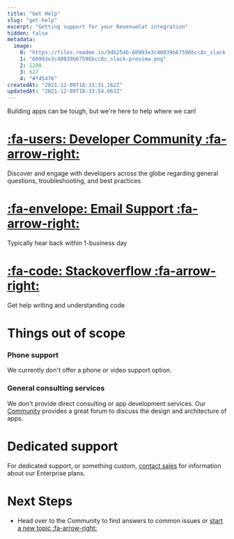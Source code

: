 ```yaml
---
title: "Get Help"
slug: "get-help"
excerpt: "Getting support for your RevenueCat integration"
hidden: false
metadata: 
  image: 
    0: "https://files.readme.io/9db254b-60993e3c40039b67596bcc8c_slack-preview.png"
    1: "60993e3c40039b67596bcc8c_slack-preview.png"
    2: 1200
    3: 627
    4: "#f45476"
createdAt: "2021-12-09T18:33:31.162Z"
updatedAt: "2021-12-09T18:33:54.061Z"
---
```

Building apps can be tough, but we're here to help where we can!

# [:fa-users: Developer Community :fa-arrow-right:](https://community.revenuecat.com)

Discover and engage with developers across the globe regarding general questions, troubleshooting, and best practices.

# [:fa-envelope: Email Support :fa-arrow-right:](https://app.revenuecat.com/settings/support)

Typically hear back within 1-business day

# [:fa-code: Stackoverflow :fa-arrow-right:](https://stackoverflow.com/questions/tagged/revenuecat)

Get help writing and understanding code



# Things out of scope

### Phone support
We currently don't offer a phone or video support option.

### General consulting services
We don't provide direct consulting or app development services. Our [Community](https://community.revenuecat.com) provides a great forum to discuss the design and architecture of apps. 

# Dedicated support

For dedicated support, or something custom, [contact sales](https://www.revenuecat.com/contact) for information about our Enterprise plans.

# Next Steps

* Head over to the Community to find answers to common issues or [start a new topic :fa-arrow-right:](https://community.revenuecat.com)